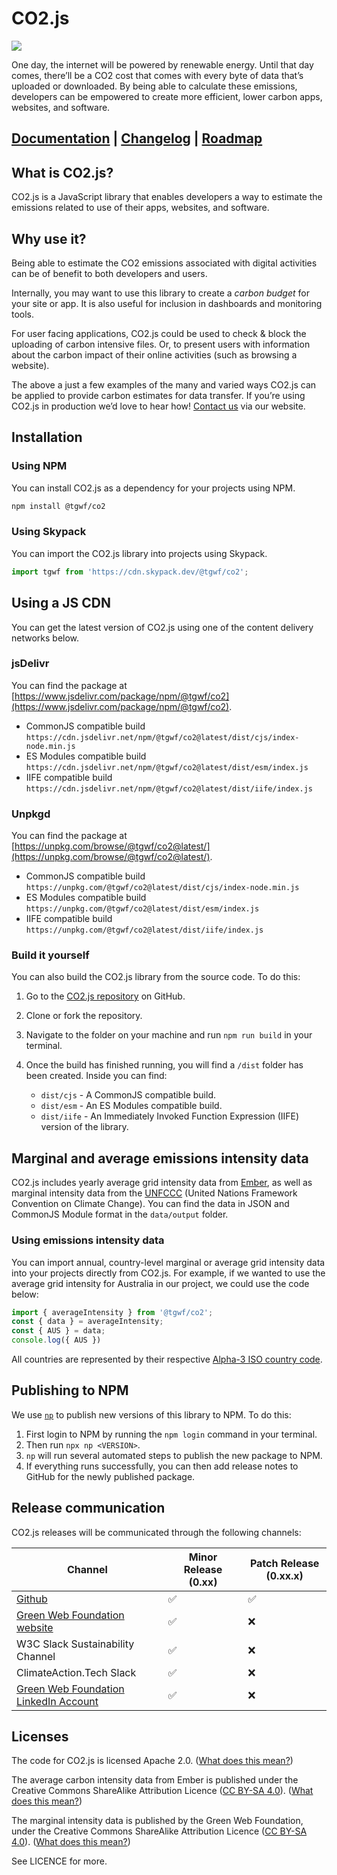 # CO2.js

<img src="https://github.com/thegreenwebfoundation/co2.js/actions/workflows/unittests.yml/badge.svg" />

One day, the internet will be powered by renewable energy. Until that day comes, there’ll be a CO2 cost that comes with every byte of data that’s uploaded or downloaded. By being able to calculate these emissions, developers can be empowered to create more efficient, lower carbon apps, websites, and software.

## [Documentation](https://developers.thegreenwebfoundation.org/co2js/overview/) | [Changelog](/CHANGELOG.md) | [Roadmap](https://github.com/orgs/thegreenwebfoundation/projects/3/views/1)

## What is CO2.js?

CO2.js is a JavaScript library that enables developers a way to estimate the emissions related to use of their apps, websites, and software.

## Why use it?

Being able to estimate the CO2 emissions associated with digital activities can be of benefit to both developers and users.

Internally, you may want to use this library to create a *carbon budget* for your site or app. It is also useful for inclusion in dashboards and monitoring tools.

For user facing applications, CO2.js could be used to check & block the uploading of carbon intensive files. Or, to present users with information about the carbon impact of their online activities (such as browsing a website).

The above a just a few examples of the many and varied ways CO2.js can be applied to provide carbon estimates for data transfer. If you’re using CO2.js in production we’d love to hear how! [Contact us](https://www.thegreenwebfoundation.org/support-form/) via our website.

## Installation

### Using NPM

You can install CO2.js as a dependency for your projects using NPM.

```bash
npm install @tgwf/co2
```

### Using Skypack

You can import the CO2.js library into projects using Skypack.

```js
import tgwf from 'https://cdn.skypack.dev/@tgwf/co2';
```

## Using a JS CDN

You can get the latest version of CO2.js using one of the content delivery networks below.

### jsDelivr

You can find the package at [https://www.jsdelivr.com/package/npm/@tgwf/co2](https://www.jsdelivr.com/package/npm/@tgwf/co2).

- CommonJS compatible build `https://cdn.jsdelivr.net/npm/@tgwf/co2@latest/dist/cjs/index-node.min.js`
- ES Modules compatible build `https://cdn.jsdelivr.net/npm/@tgwf/co2@latest/dist/esm/index.js`
- IIFE compatible build `https://cdn.jsdelivr.net/npm/@tgwf/co2@latest/dist/iife/index.js`

### Unpkgd

You can find the package at [https://unpkg.com/browse/@tgwf/co2@latest/](https://unpkg.com/browse/@tgwf/co2@latest/).

- CommonJS compatible build `https://unpkg.com/@tgwf/co2@latest/dist/cjs/index-node.min.js`
- ES Modules compatible build `https://unpkg.com/@tgwf/co2@latest/dist/esm/index.js`
- IIFE compatible build `https://unpkg.com/@tgwf/co2@latest/dist/iife/index.js`

### Build it yourself

You can also build the CO2.js library from the source code. To do this:

1. Go to the [CO2.js repository](https://github.com/thegreenwebfoundation/co2.js) on GitHub.
1. Clone or fork the repository.
1. Navigate to the folder on your machine and run `npm run build` in your terminal.
1. Once the build has finished running, you will find a `/dist` folder has been created. Inside you can find:
  
    - `dist/cjs` - A CommonJS compatible build.
    - `dist/esm` - An ES Modules compatible build.
    - `dist/iife` - An Immediately Invoked Function Expression (IIFE) version of the library.

## Marginal and average emissions intensity data

CO2.js includes yearly average grid intensity data from [Ember](https://ember-climate.org/data/data-explorer/), as well as marginal intensity data from the [UNFCCC](https://unfccc.int/) (United Nations Framework Convention on Climate Change). You can find the data in JSON and CommonJS Module format in the `data/output` folder.

### Using emissions intensity data

You can import annual, country-level marginal or average grid intensity data into your projects directly from CO2.js. For example, if we wanted to use the average grid intensity for Australia in our project, we could use the code below:

```js
import { averageIntensity } from '@tgwf/co2';
const { data } = averageIntensity;
const { AUS } = data;
console.log({ AUS })
```

All countries are represented by their respective [Alpha-3 ISO country code](https://www.iso.org/obp/ui/#search).
## Publishing to NPM

We use [`np`](https://www.npmjs.com/package/np) to publish new versions of this library to NPM. To do this:

1. First login to NPM by running the `npm login` command in your terminal.
2. Then run `npx np <VERSION>`.
3. `np` will run several automated steps to publish the new package to NPM.
4. If everything runs successfully, you can then add release notes to GitHub for the newly published package.

## Release communication

CO2.js releases will be communicated through the following channels:

| Channel | Minor Release (0.xx) | Patch Release (0.xx.x) |
|----------|----------------------|----------------------|
| [Github](https://github.com/thegreenwebfoundation/co2.js/releases)  | ✅ | ✅ |
| [Green Web Foundation website](https://www.thegreenwebfoundation.org/co2-js/#releases) | ✅ | ❌ |
| W3C Slack Sustainability Channel | ✅ | ❌ |
| ClimateAction.Tech Slack | ✅ | ❌ |
| [Green Web Foundation LinkedIn Account](https://www.linkedin.com/company/green-web-foundation/) | ✅ | ❌ |

## Licenses

The code for CO2.js is licensed Apache 2.0. ([What does this mean?](https://tldrlegal.com/license/apache-license-2.0-(apache-2.0)))

The average carbon intensity data from Ember is published under the Creative Commons ShareAlike Attribution Licence ([CC BY-SA 4.0](https://creativecommons.org/licenses/by-sa/4.0/)). ([What does this mean?](https://www.tldrlegal.com/license/creative-commons-attribution-share-alike-cc-sa))

The marginal intensity data is published by the Green Web Foundation, under the Creative Commons ShareAlike Attribution Licence ([CC BY-SA 4.0](https://creativecommons.org/licenses/by-sa/4.0/)). ([What does this mean?](https://www.tldrlegal.com/license/creative-commons-attribution-share-alike-cc-sa))

See LICENCE for more.
